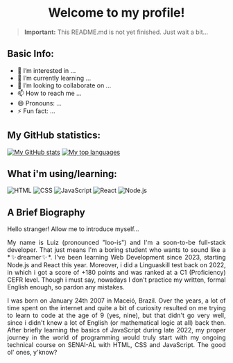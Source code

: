 <div align="center">
  <h1>Welcome to my profile!</h1>
</div>

> **Important:** This README.md is not yet finished. Just wait a bit...

## Basic Info:
- 👀 I’m interested in ...
- 🌱 I’m currently learning ...
- 💞️ I’m looking to collaborate on ...
- 📫 How to reach me ...
- 😄 Pronouns: ...
- ⚡ Fun fact: ...

<!-- THEMES FOR README STATS:
Common:
- username=lucarl07
- theme=ambient_gradient
- bg_color=45,fcba03,fc4903 (order of the colors may invert)

Original app by anuraghazra on: 
- https://github.com/anuraghazra/github-readme-stats
-->
## My GitHub statistics:
[![My GitHub stats](https://github-readme-stats.vercel.app/api?username=lucarl07&show=prs_merged&show_icons=true&theme=ambient_gradient&bg_color=45,edae00,fc4903)](https://github.com/anuraghazra/github-readme-stats)
[![My top languages](https://github-readme-stats.vercel.app/api/top-langs/?username=lucarl07&layout=donut&size_weight=0.5&count_weight=0.5&theme=ambient_gradient&bg_color=45,fc4903,edae00)](https://github.com/anuraghazra/github-readme-stats)

## What i'm using/learning:
![HTML](https://img.shields.io/badge/HTML5-E34F26.svg?style=for-the-badge&logo=HTML5&logoColor=white)
![CSS](https://img.shields.io/badge/CSS3-1572B6.svg?style=for-the-badge&logo=CSS3&logoColor=white)
![JavaScript](https://img.shields.io/badge/JavaScript-F7DF1E.svg?style=for-the-badge&logo=JavaScript&logoColor=black)
![React](https://img.shields.io/badge/React-61DAFB.svg?style=for-the-badge&logo=React&logoColor=black)
![Node.js](https://img.shields.io/badge/Node.js-339933.svg?style=for-the-badge&logo=nodedotjs&logoColor=white)

## A Brief Biography
Hello stranger! Allow me to introduce myself...

<p align="justify">
  My name is Luiz (pronounced "loo-is") and I'm a soon-to-be full-stack developer. That just means I'm a boring student who wants to sound like a *✨dreamer✨*. I've been learning Web Development since 2023, <!-- (hope that will spare some updates) --> starting Node.js and React this year. <!-- (but that won't) --> Moreover, i did a Linguaskill test back on 2022, in which i got a score of +180 points and was ranked at a C1 (Proficiency) CEFR level. Though i must say, nowadays I don't practice my written, formal English enough, so pardon any mistakes.
</p>
<!-- I'm getting a new PC soon, so probably gonna add "playing games" to this bio. Oh wait, now i just did. -->
<p align="justify">
  I was born on January 24th 2007 in Maceió, Brazil. Over the years, a lot of time spent on the internet and quite a bit of curiosity resulted on me trying to learn to code at the age of 9 (yes, nine), but that didn't go very well, since i didn't knew a lot of English (or mathematical logic at all) back then. After briefly learning the basics of JavaScript during late 2022, my proper journey in the world of programming would truly start with my ongoing technical course on SENAI-AL with HTML, CSS and JavaScript. The good ol' ones, y'know?
</p>
